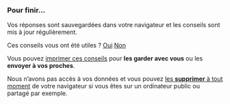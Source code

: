 ### Pour finir…

Vos réponses sont sauvegardées dans votre navigateur et les conseils sont mis à jour régulièrement.

<div class="icon icon-information">
    <div class="feedback-component" data-feedback-transition-delay="500">
        <div class="feedback-question">
            <p>
                Ces conseils vous ont été utiles ?
                <span class="feedback-controls">
                <a class="button button-outline button-feedback button-feedback-positif" data-feedback="positif" href="">Oui</a>
                <a class="button button-outline button-feedback button-feedback-negatif" data-feedback="negatif" href="">Non</a>
                </span>
            </p>
        </div>
        <div class="feedback-form" hidden>
            <form>
                <fieldset>
                    <p>Merci pour votre retour, aidez-nous en complétant le formulaire suivant (vos données saisies ne seront pas perdues) :</p>
                    <label for="message" hidden>Message :</label>
                    <textarea id="message" name="message" rows="9" cols="20" required></textarea>
                </fieldset>
                <div class="form-controls">
                    <input type="submit" class="button" value="Envoyer">
                </div>
            </form>
            <p>ou écrivez-nous à : <a href="mailto:mesconseilscovid@sante.gouv.fr">mesconseilscovid@sante.gouv.fr</a></p>
        </div>
        <div class="feedback-thankyou" hidden>
            <p>
                Merci beaucoup pour votre message qui nous aidera a améliorer le site.
            </p>
        </div>
    </div>
</div>
<div class="icon icon-favori browser-mobile-safari" hidden>

Vous pouvez **installer l’application sur votre téléphone** : pour cela, touchez l’icône <img src="ei-share-apple.svg" class="ios-share-button" alt="Partager">, puis sélectionnez « Sur l’écran d’accueil » dans la liste.

</div>
<div class="icon icon-favori favori browser-other" hidden>

N’hésitez pas à mettre cette page en favori pour **y revenir plus tard**. Par exemple en appuyant sur les touches <kbd class="conseil">Control + D</kbd> (Windows) ou <kbd class="conseil">Command + D</kbd> (macOS).

</div>
<div class="icon icon-impression">

Vous pouvez <a class="js-impression" href="">imprimer ces conseils</a> pour **les garder avec vous** ou les **envoyer à vos proches**.

</div>
<div class="icon icon-suppression">

Nous n’avons pas accès à vos données et vous pouvez <a href="#introduction">les **supprimer** à tout moment</a> de votre navigateur si vous êtes sur un ordinateur public ou partagé par exemple.

</div>

